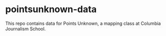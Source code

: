 # pointsunknown-data
This repo contains data for Points Unknown, a mapping class at Columbia Journalism School.
